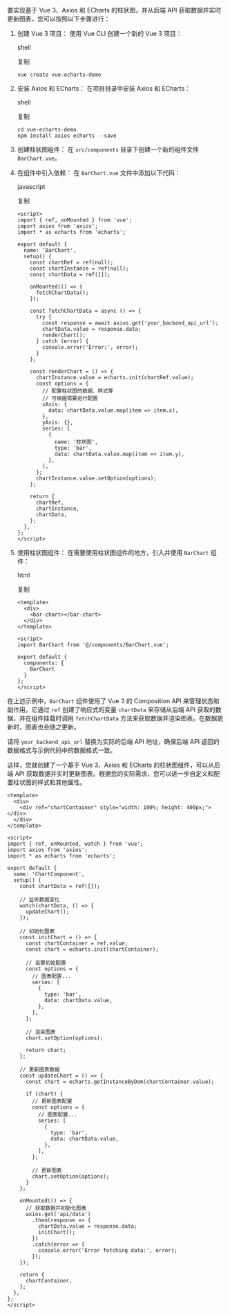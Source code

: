 要实现基于 Vue 3、Axios 和 ECharts 的柱状图，并从后端 API 获取数据并实时更新图表，您可以按照以下步骤进行：

1. 创建 Vue 3 项目：
   使用 Vue CLI 创建一个新的 Vue 3 项目：

   shell

   复制

   ```
   vue create vue-echarts-demo
   ```

2. 安装 Axios 和 ECharts：
   在项目目录中安装 Axios 和 ECharts：

   shell

   复制

   ```
   cd vue-echarts-demo
   npm install axios echarts --save
   ```

3. 创建柱状图组件：
   在 `src/components` 目录下创建一个新的组件文件 `BarChart.vue`。

4. 在组件中引入依赖：
   在 `BarChart.vue` 文件中添加以下代码：

   javascript

   复制

   ```
   <script>
   import { ref, onMounted } from 'vue';
   import axios from 'axios';
   import * as echarts from 'echarts';
   
   export default {
     name: 'BarChart',
     setup() {
       const chartRef = ref(null);
       const chartInstance = ref(null);
       const chartData = ref([]);
   
       onMounted(() => {
         fetchChartData();
       });
   
       const fetchChartData = async () => {
         try {
           const response = await axios.get('your_backend_api_url');
           chartData.value = response.data;
           renderChart();
         } catch (error) {
           console.error('Error:', error);
         }
       };
   
       const renderChart = () => {
         chartInstance.value = echarts.init(chartRef.value);
         const options = {
           // 配置柱状图的数据、样式等
           // 可根据需要进行配置
           xAxis: {
             data: chartData.value.map(item => item.x),
           },
           yAxis: {},
           series: [
             {
               name: '柱状图',
               type: 'bar',
               data: chartData.value.map(item => item.y),
             },
           ],
         };
         chartInstance.value.setOption(options);
       };
   
       return {
         chartRef,
         chartInstance,
         chartData,
       };
     },
   };
   </script>
   ```

5. 使用柱状图组件：
   在需要使用柱状图组件的地方，引入并使用 `BarChart` 组件：

   html

   复制

   ```
   <template>
     <div>
       <bar-chart></bar-chart>
     </div>
   </template>
   
   <script>
   import BarChart from '@/components/BarChart.vue';
   
   export default {
     components: {
       BarChart
     }
   };
   </script>
   ```

在上述示例中，`BarChart` 组件使用了 Vue 3 的 Composition API 来管理状态和副作用。它通过 `ref` 创建了响应式的变量 `chartData` 来存储从后端 API 获取的数据，并在组件挂载时调用 `fetchChartData` 方法来获取数据并渲染图表。在数据更新时，图表也会随之更新。

请将 `your_backend_api_url` 替换为实际的后端 API 地址，确保后端 API 返回的数据格式与示例代码中的数据格式一致。

这样，您就创建了一个基于 Vue 3、Axios 和 ECharts 的柱状图组件，可以从后端 API 获取数据并实时更新图表。根据您的实际需求，您可以进一步自定义和配置柱状图的样式和其他属性。



























```
<template>
  <div>
    <div ref="chartContainer" style="width: 100%; height: 400px;"></div>
  </div>
</template>

<script>
import { ref, onMounted, watch } from 'vue';
import axios from 'axios';
import * as echarts from 'echarts';

export default {
  name: 'ChartComponent',
  setup() {
    const chartData = ref([]);

    // 监听数据变化
    watch(chartData, () => {
      updateChart();
    });

    // 初始化图表
    const initChart = () => {
      const chartContainer = ref.value;
      const chart = echarts.init(chartContainer);

      // 设置初始配置
      const options = {
        // 图表配置...
        series: [
          {
            type: 'bar',
            data: chartData.value,
          },
        ],
      };

      // 渲染图表
      chart.setOption(options);

      return chart;
    };

    // 更新图表数据
    const updateChart = () => {
      const chart = echarts.getInstanceByDom(chartContainer.value);

      if (chart) {
        // 更新图表配置
        const options = {
          // 图表配置...
          series: [
            {
              type: 'bar',
              data: chartData.value,
            },
          ],
        };

        // 更新图表
        chart.setOption(options);
      }
    };

    onMounted(() => {
      // 获取数据并初始化图表
      axios.get('api/data')
        .then(response => {
          chartData.value = response.data;
          initChart();
        })
        .catch(error => {
          console.error('Error fetching data:', error);
        });
    });

    return {
      chartContainer,
    };
  },
};
</script>
```